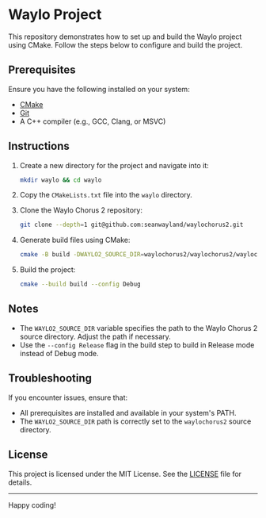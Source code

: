 # Waylo Project

This repository demonstrates how to set up and build the Waylo project using CMake. Follow the steps below to configure and build the project.

## Prerequisites

Ensure you have the following installed on your system:

- [CMake](https://cmake.org/download/)
- [Git](https://git-scm.com/)
- A C++ compiler (e.g., GCC, Clang, or MSVC)

## Instructions

1. Create a new directory for the project and navigate into it:

   ```bash
   mkdir waylo && cd waylo
   ```

2. Copy the `CMakeLists.txt` file into the `waylo` directory.

3. Clone the Waylo Chorus 2 repository:

   ```bash
   git clone --depth=1 git@github.com:seanwayland/waylochorus2.git
   ```

4. Generate build files using CMake:

   ```bash
   cmake -B build -DWAYLO2_SOURCE_DIR=waylochorus2/waylochorus2/waylochorus2
   ```

5. Build the project:

   ```bash
   cmake --build build --config Debug
   ```

## Notes

- The `WAYLO2_SOURCE_DIR` variable specifies the path to the Waylo Chorus 2 source directory. Adjust the path if necessary.
- Use the `--config Release` flag in the build step to build in Release mode instead of Debug mode.

## Troubleshooting

If you encounter issues, ensure that:

- All prerequisites are installed and available in your system's PATH.
- The `WAYLO2_SOURCE_DIR` path is correctly set to the `waylochorus2` source directory.

## License

This project is licensed under the MIT License. See the [LICENSE](LICENSE) file for details.

---

Happy coding!

